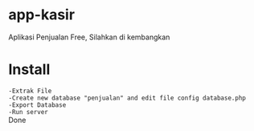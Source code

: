 # app-kasir
Aplikasi Penjualan Free, Silahkan di kembangkan

# Install
`-Extrak File` <br />
`-Create new database "penjualan" and edit file config database.php` <br />
`-Export Database` <br />
`-Run server` <br />
Done
